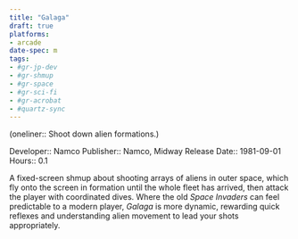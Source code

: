 ```yaml
---
title: "Galaga"
draft: true
platforms:
- arcade
date-spec: m
tags:
- #gr-jp-dev 
- #gr-shmup 
- #gr-space 
- #gr-sci-fi 
- #gr-acrobat 
- #quartz-sync
---
```


(oneliner:: Shoot down alien formations.)

Developer:: Namco
Publisher:: Namco, Midway
Release Date:: 1981-09-01
Hours:: 0.1

A fixed-screen shmup about shooting arrays of aliens in outer space, which fly onto the screen in formation until the whole fleet has arrived, then attack the player with coordinated dives. Where the old *Space Invaders* can feel predictable to a modern player, *Galaga* is more dynamic, rewarding quick reflexes and understanding alien movement to lead your shots appropriately.